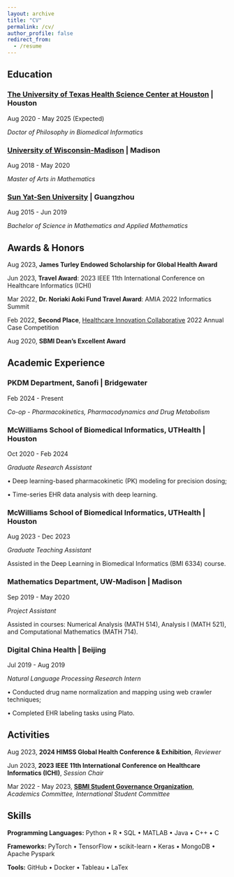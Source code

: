 ```yaml
---
layout: archive
title: "CV"
permalink: /cv/
author_profile: false
redirect_from:
  - /resume
---
```



## Education

### [The University of Texas Health Science Center at Houston](https://www.uth.edu/) | Houston                               

Aug 2020 - May 2025 (Expected)

*Doctor of Philosophy in Biomedical Informatics* 


### [University of Wisconsin-Madison](https://www.wisc.edu/) | Madison                               

Aug 2018 - May 2020

*Master of Arts in Mathematics*


### [Sun Yat-Sen University](https://www.sysu.edu.cn/sysuen/) | Guangzhou                                      

Aug 2015 - Jun 2019

*Bachelor of Science in Mathematics and Applied Mathematics*


## Awards & Honors

Aug 2023, **James Turley Endowed Scholarship for Global Health Award**

Jun 2023, **Travel Award**: 2023 IEEE 11th International Conference on Healthcare Informatics (ICHI)

Mar 2022, **Dr. Noriaki Aoki Fund Travel Award**: AMIA 2022 Informatics Summit

Feb 2022, **Second Place**, [Healthcare Innovation Collaborative](https://www.txhic.com/) 2022 Annual Case Competition

Aug 2020, **SBMI Dean’s Excellent Award**


## Academic Experience                                  

### PKDM Department, Sanofi | Bridgewater

Feb 2024 - Present

*Co-op - Pharmacokinetics, Pharmacodynamics and Drug Metabolism*

### McWilliams School of Biomedical Informatics, UTHealth | Houston

Oct 2020 - Feb 2024

*Graduate Research Assistant*

• Deep learning-based pharmacokinetic (PK) modeling for precision dosing;

• Time-series EHR data analysis with deep learning.

### McWilliams School of Biomedical Informatics, UTHealth | Houston

Aug 2023 - Dec 2023

*Graduate Teaching Assistant*

Assisted in the Deep Learning in Biomedical Informatics (BMI 6334) course.

### Mathematics Department, UW-Madison | Madison

Sep 2019 - May 2020

*Project Assistant*

Assisted in courses: Numerical Analysis (MATH 514), Analysis I (MATH 521), and Computational Mathematics (MATH 714). 


### Digital China Health | Beijing 

Jul 2019 - Aug 2019

*Natural Language Processing Research Intern*

• Conducted drug name normalization and mapping using web crawler techniques;

• Completed EHR labeling tasks using Plato.

## Activities

Aug 2023, **2024 HIMSS Global Health Conference & Exhibition**, *Reviewer*

Jun 2023, **2023 IEEE 11th International Conference on Healthcare Informatics (ICHI)**, *Session Chair*

Mar 2022 - May 2023, **[SBMI Student Governance Organization](https://sbmi.uth.edu/current-students/sgo.htm)**, *Academics Committee, International Student Committee*



## Skills

**Programming Languages:** Python • R • SQL • MATLAB • Java • C++ • C

**Frameworks:** PyTorch • TensorFlow • scikit-learn • Keras • MongoDB • Apache Pyspark

**Tools:** GitHub • Docker • Tableau • LaTex
